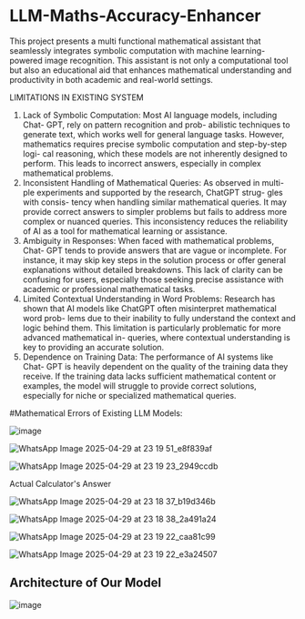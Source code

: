 # LLM-Maths-Accuracy-Enhancer

This project presents a multi functional mathematical assistant that seamlessly integrates symbolic computation with machine learning-powered 
image recognition. This assistant is not only a computational tool but also an educational aid that enhances mathematical understanding and productivity in both academic 
and real-world settings.


 LIMITATIONS IN EXISTING SYSTEM 
1. Lack of Symbolic Computation: 
Most AI language models, including Chat- GPT, rely on pattern recognition and prob- abilistic techniques to 
generate text, which works well for general language tasks. However, mathematics requires precise 
symbolic computation and step-by-step logi- cal reasoning, which these models are not inherently designed 
to perform. This leads to incorrect answers, especially in complex mathematical problems. 
2. Inconsistent Handling of Mathematical Queries: 
As observed in multi- ple experiments and supported by the research, ChatGPT strug- gles with consis- 
tency when handling similar mathematical queries. It may provide correct answers to simpler problems but 
fails to address more complex or nuanced queries. This inconsistency reduces the reliability of AI as a tool 
for mathematical learning or assistance. 
3. Ambiguity in Responses: 
When faced with mathematical problems, Chat- GPT tends to provide answers that are vague or incomplete. 
For instance, it may skip key steps in the solution process or offer general explanations without detailed 
breakdowns. This lack of clarity can be confusing for users, especially those seeking precise assistance 
with academic or professional mathematical tasks. 
4. Limited Contextual Understanding in Word Problems: 
Research has shown that AI models like ChatGPT often misinterpret mathematical word prob- lems due to 
their inability to fully understand the context and logic behind them. This limitation is particularly 
problematic for more advanced mathematical in- queries, where contextual understanding is key to 
providing an accurate solution. 
5. Dependence on Training Data: 
The performance of AI systems like Chat- GPT is heavily dependent on the quality of the training data they 
receive. If the training data lacks sufficient mathematical content or examples, the model will struggle to 
provide correct solutions, especially for niche or specialized mathematical queries.


#Mathematical Errors of Existing LLM Models:

![image](https://github.com/user-attachments/assets/ea7b2f27-6195-473d-b6a8-cb7482d2eae8)

![WhatsApp Image 2025-04-29 at 23 19 51_e8f839af](https://github.com/user-attachments/assets/981f8d34-60cf-4436-9061-c3aae2614512)

![WhatsApp Image 2025-04-29 at 23 19 23_2949ccdb](https://github.com/user-attachments/assets/9d58771e-15c5-43df-b2b2-ec7d3f535c23)


Actual Calculator's Answer



![WhatsApp Image 2025-04-29 at 23 18 37_b19d346b](https://github.com/user-attachments/assets/66e43b75-bf59-4eff-b751-2eb2f9c99ffb)

![WhatsApp Image 2025-04-29 at 23 18 38_2a491a24](https://github.com/user-attachments/assets/1e21db69-20b3-4280-8582-95baaa06e7a0)

![WhatsApp Image 2025-04-29 at 23 19 22_caa81c99](https://github.com/user-attachments/assets/a062c00c-e9c1-45e5-a6a5-6c906fb237cc)

![WhatsApp Image 2025-04-29 at 23 19 22_e3a24507](https://github.com/user-attachments/assets/96201bad-ce7c-44e2-b687-6f100f4a55e7)









## Architecture of Our Model

![image](https://github.com/user-attachments/assets/a346c032-008e-4e99-8805-1b1fd1ce3695)

